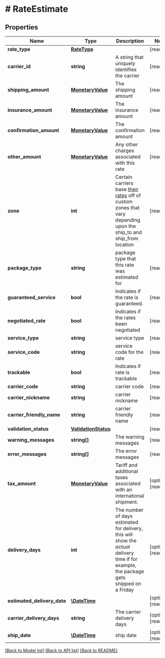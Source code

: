# # RateEstimate

## Properties

Name | Type | Description | Notes
------------ | ------------- | ------------- | -------------
**rate_type** | [**RateType**](RateType.md) |  | [readonly]
**carrier_id** | **string** | A string that uniquely identifies the carrier | [readonly]
**shipping_amount** | [**MonetaryValue**](MonetaryValue.md) | The shipping amount | [readonly]
**insurance_amount** | [**MonetaryValue**](MonetaryValue.md) | The insurance amount | [readonly]
**confirmation_amount** | [**MonetaryValue**](MonetaryValue.md) | The confirmation amount | [readonly]
**other_amount** | [**MonetaryValue**](MonetaryValue.md) | Any other charges associated with this rate | [readonly]
**zone** | **int** | Certain carriers base [their rates](https://blog.stamps.com/2017/09/08/usps-postal-zones/) off of custom zones that vary depending upon the ship_to and ship_from location | [readonly]
**package_type** | **string** | package type that this rate was estimated for | [readonly]
**guaranteed_service** | **bool** | Indicates if the rate is guaranteed. | [readonly]
**negotiated_rate** | **bool** | Indicates if the rates been negotiated | [readonly]
**service_type** | **string** | service type | [readonly]
**service_code** | **string** | service code for the rate | [readonly]
**trackable** | **bool** | Indicates if rate is trackable | [readonly]
**carrier_code** | **string** | carrier code | [readonly]
**carrier_nickname** | **string** | carrier nickname | [readonly]
**carrier_friendly_name** | **string** | carrier friendly name | [readonly]
**validation_status** | [**ValidationStatus**](ValidationStatus.md) |  | [readonly]
**warning_messages** | **string[]** | The warning messages | [readonly]
**error_messages** | **string[]** | The error messages | [readonly]
**tax_amount** | [**MonetaryValue**](MonetaryValue.md) | Tariff and additional taxes associated with an international shipment. | [optional] [readonly]
**delivery_days** | **int** | The number of days estimated for delivery, this will show the _actual_ delivery time if for example, the package gets shipped on a Friday | [optional] [readonly]
**estimated_delivery_date** | [**\DateTime**](\DateTime.md) |  | [optional] [readonly]
**carrier_delivery_days** | **string** | The carrier delivery days | [optional] [readonly]
**ship_date** | [**\DateTime**](\DateTime.md) | ship date | [optional] [readonly]

[[Back to Model list]](../../README.md#models) [[Back to API list]](../../README.md#endpoints) [[Back to README]](../../README.md)
